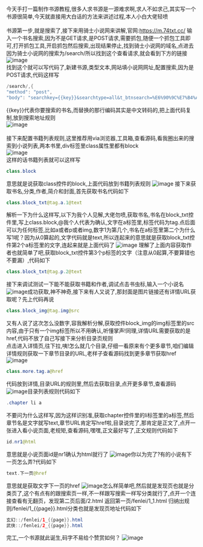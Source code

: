 今天手打一篇制作书源教程,很多人求书源是一源难求啊,求人不如求己,其实写一个书源很简单,今天就直接用大白话的方法来讲述过程,本人小白大佬轻喷<br ><br >
书源第一步,就是搜索了,接下来用骑士小说网来讲解,官网:https://m.74txt.cc/ 输入一个书名搜索,因为不是GET请求,是POST请求,需要抓包,随便一个抓包工具即可,打开抓包工具,开启抓包然后搜索,出现结果停止,找到骑士小说网的域名,点进去因为骑士小说网的搜索为/search/所以找到这个查看请求,就会看到下方的链接<br >
![image](/png/1.JPG)<br >
找到这个就可以写代码了,新建书源,类型文本,网站填小说网网址,配置搜索,因为是POST请求,代码这样写
```java
/search/,{
"method": "post",
"body": "searchkey={{key}}&searchtype=all&t_btnsearch=%E6%90%9C%E7%B4%A2"}
```
{{key}}代表你要搜索的书名,而替换的那行编码其实是中文转码的,把上面代码复制,放到搜索地址规则<br >
![image](/png/2.JPG)<br >
<br >接下来配置书籍列表规则,这里推荐用via浏览器,工具箱,查看源码,看我圈出来的搜索到小说列表,两本书里,div标签里class属性里都有block<br >
![image](/png/3.JPG)<br >
这样的话书籍列表就可以这样写
```java
class.block
```
意思就是说获取class控件的block,上面代码放到书籍列表规则
![image](/png/4.JPG)
接下来获取书名,分类,作者,简介和封面,首先获取书名代码如下
```java
class.block_txt@tag.a.1@text
```
解析一下为什么这样写,以下为我个人见解,大佬勿喷,获取书名,书名在block_txt控件里,写上class.block,@我个人代表为确认,文字在a标签里,标签代码为tag.点后面可以为任何标签,比如a或者p或者img,数字1为第几个,书名在a标签里第二个为什么写1呢？因为从0算起的,文字代码就是text,所以连起来的意思就是获取block_txt控件第2个a标签里的文字,连起来就是上面代码了
![image](/png/5.JPG)
理解了上面内容获取作者也就简单了吧,获取block_txt控件第3个p标签的文字（注意从0起算,不要算错也不要漏）,代码如下
```java
class.block_txt@tag.p.2@text
```
接下来调试测试一下能不能获取书籍和作者,调试点击书虫标,输入一个小说名
![image](/png/6.PNG)成功获取,神不神奇,接下来有人又说了,那封面是图片链接还有详情URL获取呢？先上代码再说
```java
class.block_img@tag.img@src
```
又有人说了这次怎么没数字,容我解析分解,获取控件block_img的img标签里的src内容,由于只有一个img标签所以不用确认,听懂掌声!同理,详情URL需要获取的是href,代码不放了自己写接下来分析目录页规则<br >点击进入详情页,往下拉,咦!怎么就几个目录,仔细一看原来有个更多章节,咱们编辑详情规则获取一下章节目录的URL,老样子查看源码找到更多章节获取href
![image](/png/7.JPG)

```java
class.more.tag.a@href
```
代码放到详情,目录URL的规则里,然后去获取目录,点开更多章节,查看源码
![image](/png/8.JPG)目录列表规则代码如下
```java
.chapter li a
```
不要问为什么这样写,因为这样识别准,获取chapter控件里的li标签里的a标签,然后章节名是文字就写text,章节URL肯定写href啦,目录说完了,那肯定是正文了,点开一张进入看小说页面,老规矩,查看源码,嘿嘿,正文最好写了,正文规则代码如下
```java
id.nr1@html
```
意思就是小说页面id是nr1确认为html就行了
![image](/png/9.JPG)你以为完了?有的小说有下一页怎么弄?代码如下
```java
text.下一页@href
```
意思就是获取文字下一页的href
![image](/png/10.JPG)怎么样简单吧,然后就是发现页也就是分类页了,这个有点有的跟搜索页一样,不一样跟写搜索一样写分类就行了,点开一个连接查看有无翻页，发现第二页后面/2.html 返回第一页/fenlei/1_1.html 归纳出规则/fenlei/1_{{page}}.html分类也就是发现页地址代码如下
```java
玄幻::/fenlei/1_{{page}}.html
武侠::/fenlei/2_{{page}}.html
```
完工,一个书源就此诞生,码字不易给个赞赏如何？
![image](/png/ZS.JPG)
